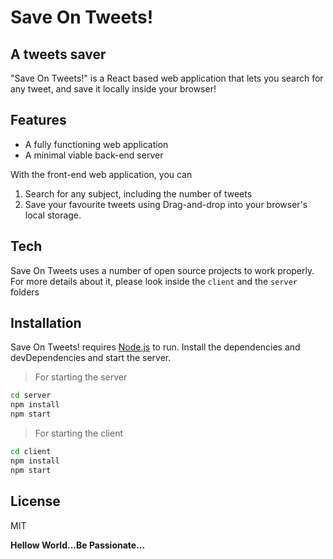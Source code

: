 # Save On Tweets!
## A tweets saver

"Save On Tweets!" is a React based web application that lets you search for any tweet, and save it locally inside your browser!

## Features

- A fully functioning web application
- A minimal viable back-end server

With the front-end web application, you can
1. Search for any subject, including the number of tweets
2. Save your favourite tweets using Drag-and-drop into your browser's local storage.

## Tech

Save On Tweets uses a number of open source projects to work properly.
For more details about it, please look inside the `client` and the `server` folders

## Installation

Save On Tweets! requires [Node.js](https://nodejs.org/) to run.
Install the dependencies and devDependencies and start the server.

> For starting the server
```sh
cd server
npm install
npm start
```
> For starting the client
```sh
cd client
npm install
npm start
```


## License

MIT

**Hellow World...Be Passionate...**
